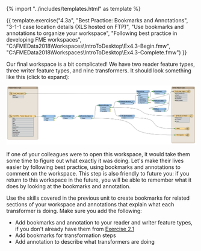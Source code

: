 {% import "../includes/templates.html" as template %}

{{ template.exercise("4.3a",
               "Best Practice: Bookmarks and Annotations",
               "3-1-1 case location details (XLS hosted on FTP)",
               "Use bookmarks and annotations to organize your workspace",
               "Following best practice in developing FME workspaces",
               "C:\\FMEData2018\\Workspaces\\IntroToDesktop\\Ex4.3-Begin.fmw",
               "C:\\FMEData2018\\Workspaces\\IntroToDesktop\\Ex4.3-Complete.fmw")
}}

Our final workspace is a bit complicated! We have two reader feature types, three writer feature types, and nine transformers. It should look something like this (click to expand):

![](./Images/final-workspace-unorganized.png)

If one of your colleagues were to open this workspace, it would take them some time to figure out what exactly it was doing. Let's make their lives easier by following best practice, using bookmarks and annotations to comment on the workspace. This step is also friendly to future you: if you return to this workspace in the future, you will be able to remember what it does by looking at the bookmarks and annotation.

Use the skills covered in the previous unit to create bookmarks for related sections of your workspace and annotations that explain what each transformer is doing. Make sure you add the following:

- Add bookmarks and annotation to your reader and writer feature types, if you don't already have them from [Exercise 2.1](../2.translations/2.03.ex2.1.md)
- Add bookmarks for transformation steps
- Add annotation to describe what transformers are doing

<!-- 35 mins, almost done -->
<!-- with more time, could upload as template to the Hub -->
